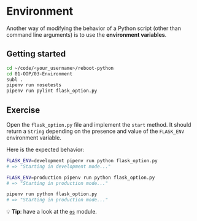 # Environment

Another way of modifying the behavior of a Python script (other than command line arguments) is to use the **environment variables**.

## Getting started

```bash
cd ~/code/<your_username>/reboot-python
cd 01-OOP/03-Environment
subl .
pipenv run nosetests
pipenv run pylint flask_option.py
```

## Exercise

Open the `flask_option.py` file and implement the `start` method. It should return a `String` depending on the presence and value of the `FLASK_ENV` environment variable.

Here is the expected behavior:

```bash
FLASK_ENV=development pipenv run python flask_option.py
# => "Starting in development mode..."

FLASK_ENV=production pipenv run python flask_option.py
# => "Starting in production mode..."

pipenv run python flask_option.py
# => "Starting in production mode..."
```

:bulb: **Tip**: have a look at the [`os`](https://docs.python.org/3/library/os.html) module.

